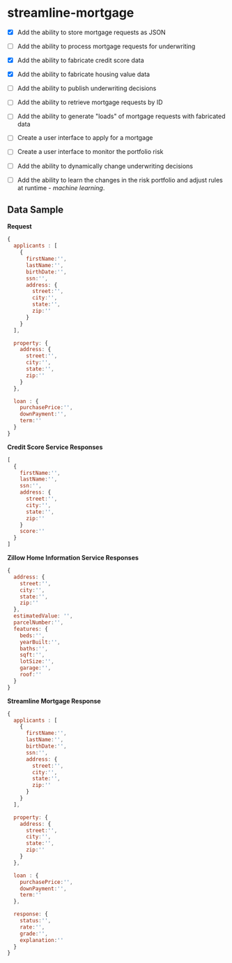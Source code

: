 # streamline-mortgage

- [x] Add the ability to store mortgage requests as JSON
- [ ] Add the ability to process mortgage requests for underwriting
- [x] Add the ability to fabricate credit score data
- [x] Add the ability to fabricate housing value data
- [ ] Add the ability to publish underwriting decisions
- [ ] Add the ability to retrieve mortgage requests by ID
- [ ] Add the ability to generate "loads" of mortgage requests with fabricated data
- [ ] Create a user interface to apply for a mortgage
- [ ] Create a user interface to monitor the portfolio risk
- [ ] Add the ability to dynamically change underwriting decisions
- [ ] Add the ability to learn the changes in the risk portfolio and adjust rules at runtime - _machine learning_.


## Data Sample

__Request__

```javascript
{
  applicants : [
    {
      firstName:'',
      lastName:'',
      birthDate:'',
      ssn:'',
      address: {
        street:'',
        city:'',
        state:'',
        zip:''
      }
    }
  ],

  property: {
    address: {
      street:'',
      city:'',
      state:'',
      zip:''
    }
  },

  loan : {
    purchasePrice:'',
    downPayment:'',
    term:''
  }
}
```

__Credit Score Service Responses__

```javascript
[
  {
    firstName:'',
    lastName:'',
    ssn:'',
    address: {
      street:'',
      city:'',
      state:'',
      zip:''
    }
    score:''
  }
]
```

__Zillow Home Information Service Responses__

```javascript
{
  address: {
    street:'',
    city:'',
    state:'',
    zip:''
  },
  estimatedValue: '',
  parcelNumber:'',
  features: {
    beds:'',
    yearBuilt:'',
    baths:'',
    sqft:'',
    lotSize:'',
    garage:'',
    roof:''
  }
}
```


__Streamline Mortgage Response__
```javascript
{
  applicants : [
    {
      firstName:'',
      lastName:'',
      birthDate:'',
      ssn:'',
      address: {
        street:'',
        city:'',
        state:'',
        zip:''
      }
    }
  ],

  property: {
    address: {
      street:'',
      city:'',
      state:'',
      zip:''
    }
  },

  loan : {
    purchasePrice:'',
    downPayment:'',
    term:''
  },

  response: {
    status:'',
    rate:'',
    grade:'',
    explanation:''
  }
}
```
